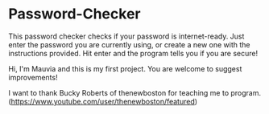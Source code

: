 # Password-Checker

This password checker checks if your password is internet-ready. Just enter the password you are currently using, or create a new one with the instructions provided. Hit enter and the program tells you if you are secure!





Hi, I'm Mauvia and this is my first project. You are welcome to suggest improvements!

I want to thank Bucky Roberts of thenewboston for teaching me to program. (https://www.youtube.com/user/thenewboston/featured)
